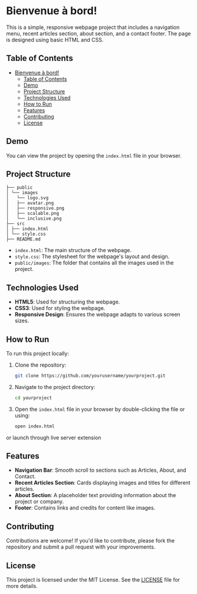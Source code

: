 # Bienvenue à bord!

This is a simple, responsive webpage project that includes a navigation menu, recent articles section, about section, and a contact footer. The page is designed using basic HTML and CSS.

## Table of Contents

- [Bienvenue à bord!](#bienvenue-à-bord)
  - [Table of Contents](#table-of-contents)
  - [Demo](#demo)
  - [Project Structure](#project-structure)
  - [Technologies Used](#technologies-used)
  - [How to Run](#how-to-run)
  - [Features](#features)
  - [Contributing](#contributing)
  - [License](#license)

## Demo

You can view the project by opening the `index.html` file in your browser.

## Project Structure

```
├── public
│ └── images
│   └── logo.svg
│   ├── avatar.png
│   ├── responsive.png
│   ├── scalable.png
│   └── inclusive.png
├── src
│ ├── index.html
│ └── style.css
├── README.md
```

- `index.html`: The main structure of the webpage.
- `style.css`: The stylesheet for the webpage's layout and design.
- `public/images`: The folder that contains all the images used in the project.

## Technologies Used

- **HTML5**: Used for structuring the webpage.
- **CSS3**: Used for styling the webpage.
- **Responsive Design**: Ensures the webpage adapts to various screen sizes.

## How to Run

To run this project locally:

1. Clone the repository:

   ```bash
   git clone https://github.com/yourusername/yourproject.git
   ```

2. Navigate to the project directory:

   ```bash
   cd yourproject
   ```

3. Open the `index.html` file in your browser by double-clicking the file or using:

   ```bash
   open index.html
   ```

or launch through live server extension

## Features

- **Navigation Bar**: Smooth scroll to sections such as Articles, About, and Contact.
- **Recent Articles Section**: Cards displaying images and titles for different articles.
- **About Section**: A placeholder text providing information about the project or company.
- **Footer**: Contains links and credits for content like images.

## Contributing

Contributions are welcome! If you'd like to contribute, please fork the repository and submit a pull request with your improvements.

## License

This project is licensed under the MIT License. See the [LICENSE](LICENSE) file for more details.
